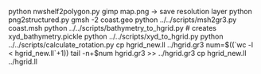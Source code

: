 python nwshelf2polygon.py
gimp map.png -> save resolution layer
python png2structured.py
gmsh -2 coast.geo
python ../../scripts/msh2gr3.py coast.msh
python ../../scripts/bathymetry_to_hgrid.py # creates xyd_bathymetry.pickle
python ../../scripts/xyd_to_hgrid.py
python ../../scripts/calculate_rotation.py
cp hgrid_new.ll ../hgrid.gr3
num=$((`wc -l < hgrid_new.ll`+1))
tail -n+$num hgrid.gr3 >> ../hgrid.gr3
cp hgrid_new.ll ../hgrid.ll
